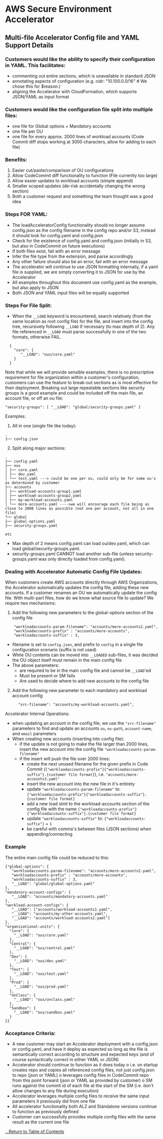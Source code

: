 # AWS Secure Environment Accelerator

## **Multi-file Accelerator Config file and YAML Support Details**

### Customers would like the ability to specify their configuration in YAML. This facilitates:

- commenting out entire sections, which is unavailable in standard JSON
- annotating aspects of configuration (e.g. cidr: "10.100.0.0/16" # We chose this for \$reason.)
- aligning the Accelerator with CloudFormation, which supports JSON/YAML as input format

### Customers would like the configuration file split into multiple files:

- one file for Global options + Mandatory accounts
- one file per OU
- one file for every approx. 2000 lines of workload accounts (Code Commit diff stops working at 3000 characters, allow for adding to each file)

### Benefits:

1. Easier cut/paste/comparison of OU configurations
2. Allow CodeCommit diff functionality to function (File currently too large)
3. Allow easier updates to workload accounts (simple append)
4. Smaller scoped updates (de-risk accidentally changing the wrong section)
5. Both a customer request and something the team thought was a good idea

### Steps FOR YAML:

- The loadAcceleratorConfig functionality should no longer assume config.json as the config filename in the config repo and/or S3, instead it should look for config.yaml and config.json
- Check for the existence of config.yaml and config.json (initially in S3, but also in CodeCommit on future executions)
- If both files exist, fail with an error message
- Infer the file type from the extension, and parse accordingly
- Any other failure should also be an error, fail with an error message
- The accelerator will continue to use JSON formatting internally, if a yaml file is supplied, we are simply converting it to JSON for use by the Accelerator
- All examples throughout this document use config.yaml as the example, but also apply to JSON
- Both JSON and YAML input files will be equally supported

### Steps For File Split:

- When the `__LOAD` keyword is encountered, search relatively (from the same location as root config file) for the file, and insert into the config tree, recursively following `__LOAD` if necessary (to max depth of 2). Any file referenced in `__LOAD` must parse successfully in one of the two formats, otherwise FAIL.

```
  {
    "core": {
       "__LOAD": "ous/core.yaml"
    }
  }
```

Note that while we will provide sensible examples, there is no prescriptive requirement for file organization within a customer's configuration, customers can use the feature to break-out sections as is most effective for their deployment. Breaking out large repeatable sections like security groups is a good example and could be included off the main file, an account file, or off an ou file:

```
"security-groups": [ "__LOAD": "global/security-groups.yaml" ]
```

Examples:

1. All in one (single file like today):

```
.
├── config.json
```

2. Split along major sections:

```
.
├── config.yaml
├── ous
│ ├── core.yaml
│ ├── dev.yaml
│ └── test.yaml ---> could be one per ou, could only be for some ou's as determined by customer
├── accounts
│ ├── workload-accounts-group1.yaml
│ ├── workload-accounts-group2.yaml
│ ├── my-workload-accounts.yaml
│ └── more-accounts.yaml ---->we will encourage each file being as close to 2000 lines as possible (not one per account, not all in one file)
└── global
├── global-options.yaml
├── security-groups.yaml

etc
```

- Max depth of 2 means config.yaml can load ou/dev.yaml, which can load global/security-groups.yaml.
- security-groups.yaml CANNOT load another sub-file (unless security-groups.yaml was only directly loaded from config.yaml).

### Dealing with Accelerator Automatic Config File Updates:

When customers create AWS accounts directly through AWS Organizations, the Accelerator automatically updates the config file, adding these new accounts. If a customer renames an OU we automatically update the config file. With multi-part files, how do we know what source file to update? We require two mechanisms:

1. Add the following new parameters to the global-options section of the config file

```
    "workloadaccounts-param-filename": "accounts/more-accounts2.yaml",
    "workloadaccounts-prefix" : "accounts/more-accounts",
    "workloadaccounts-suffix" : 3,
```

- filename is set to `config.json`, and prefix to `config` in a single file configuration scenario (suffix is not used)
- While OU contents can be moved into `__LOADED` sub-files, it was decided the OU object itself must remain in the main config file
- The above parameters:
  - are required to be in the main config file and cannot be `__LOAD`'ed
  - Must be present or SM fails
  - Are used to decide where to add new accounts to the config file

2. Add the following new parameter to each mandatory and workload account config

```
      "src-filename": "accounts/my-workload-accounts.yaml",
```

Accelerator Internal Operations:

- when updating an account in the config file, we use the `"src-filename"` parameters to find and update an accounts `ou`, `ou-path`, `account-name`, and `email` parameters
- When creating new accounts (inserting into config file):
  - if the update is not going to make the file larger than 2000 lines, insert the new account into the config file `"workloadaccounts-param-filename"`
  - if the insert will push the file over 2000 lines:
    - create the next unused filename for the given prefix in Code Commit (`{"workloadaccounts-prefix"}{"workloadaccounts-suffix"}.{customer file format}`), i.e. `"accounts/more-accounts3.yaml"`
    - insert the new account into the new file in it's entirety
    - update `"workloadaccounts-param-filename"` to: `{"workloadaccounts-prefix"}{"workloadaccounts-suffix"}.{customer file format}`
    - add a new load stmt to the workload-accounts section of the config file with the name `{"workloadaccounts-prefix"}{"workloadaccounts-suffix"}.{customer file format}`
    - update `"workloadaccounts-suffix"` to: `{"workloadaccounts-suffix"}` + `1`
    - be careful with comma's between files (JSON sections) when appending/connecting

### Example

The entire main config file could be reduced to this:

```
{"global-options": {
   "workloadaccounts-param-filename": "accounts/more-accounts2.yaml",
   "workloadaccounts-prefix" : "accounts/more-accounts",
   "workloadaccounts-suffix" : 3,
   "__LOAD": "global/global-options.yaml"
},
"mandatory-account-configs": {
   "__LOAD": "accounts/mandatory-accounts.yaml"
},
"workload-account-configs": {
   "__LOAD": ["accounts/workload-accounts1.yaml",
   "__LOAD": "accounts/my-other-accounts.yaml",
   "__LOAD": "accounts/workload-accounts2.yaml"]
},
"organizational-units": {
  "core": {
    "__LOAD": "ous/core.yaml"
  },
  "Central": {
    "__LOAD": "ous/central.yaml"
  },
  "Dev": {
    "__LOAD": "ous/dev.yaml"
  },
  "Test": {
    "__LOAD": "ous/test.yaml"
  },
  "Prod": {
    "__LOAD": "ous/prod.yaml"
  },
  "UnClass": {
    "__LOAD": "ous/unclass.yaml"
  },
  "Sandbox": {
    "__LOAD": "ous/sandbox.yaml"
  }
}}
```

### Acceptance Criteria:

- A new customer may start an Accelerator deployment with a config.json or config.yaml, and have it deploy as expected so long as the file is semantically correct according to structure and expected keys (and of course syntactically correct in either YAML or JSON)
- Accelerator should continue to function as it does today
  o i.e. on startup creates repo and copies all referenced config files, not just config.json to repo (json or YAML)
  o leverages config files in CodeCommit repo from this point forward (json or YAML as provided by customer)
  o SM runs against the commit id of each file at the start of the SM (i.e. don't allow changes to any file during execution)
- Accelerator leverages multiple config files to receive the same input parameters it previously did from one file
- All accelerator functionality both ALZ and Standalone versions continue to function as previously defined
- Customer can successfully provides multiple config files with the same result as the current one file

[...Return to Table of Contents](../index.md)
